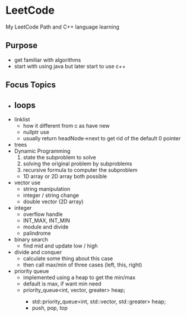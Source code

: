 # LeetCode

My LeetCode Path and C++ language learning

## Purpose

- get familiar with algorithms
- start with using java but later start to use c++

## Focus Topics

- loops
  -
- linklist
  - how it different from c as have new
  - nullptr use
  - usually return headNode->next to get rid of the default 0 pointer
- trees
- Dynamic Programming
  1. state the subproblem to solve
  2. solving the original problem by subproblems
  3. recursive formula to computer the subproblem
  - 1D array or 2D array both possible
- vector use
  - string manipulation
  - integer / string change
  - double vector (2D array)
- integer
  - overflow handle
  - INT_MAX, INT_MIN
  - module and divide
  - palindrome
- binary search
  - find mid and update low / high
- divide and conquer
  - calculate some thing about this case
  - then call max/min of three cases (left, this, right)
- priority queue
  - implemented using a heap to get the min/max
  - default is max, if want min need
  - priority_queue<int, vector<int>, greater<int>> heap;
    - std::priority_queue<int, std::vector<int>, std::greater<int>> heap;
    - push, pop, top
